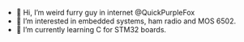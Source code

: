 - 👋 Hi, I’m weird furry guy in internet @QuickPurpleFox
- 👀 I’m interested in embedded systems, ham radio and MOS 6502.
- 🌱 I’m currently learning C for STM32 boards. 

<!---
QuickPurpleFox/QuickPurpleFox is a ✨ special ✨ repository because its `README.md` (this file) appears on your GitHub profile.
You can click the Preview link to take a look at your changes.
--->

